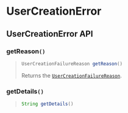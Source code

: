 # UserCreationError

## UserCreationError API

### getReason`()`

> ```java
> UserCreationFailureReason getReason()
> ```
>
> Returns the [`UserCreationFailureReason`](usercreationfailurereason.md).

### getDetails`()`

> ```java
> String getDetails()
> ```
